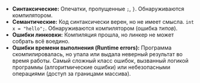 
- **Синтаксические:** Опечатки, пропущенные `;`, `}`. Обнаруживаются компилятором.
- **Семантические:** Код синтаксически верен, но не имеет смысла. `int x = "hello";`. Обнаруживаются компилятором (ошибка _типов_).
- **Ошибки линковки:** Компиляция прошла, но линкер не может собрать всё воедино.
- **Ошибки времени выполнения (Runtime errors):** Программа скомпилировалась, но упала или выдала неверный результат во время работы. Самый сложный класс ошибок, вызванный логикой программы (алгоритмические ошибки) или небезопасными операциями (доступ за границами массива).